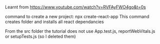 Learnt from https://www.youtube.com/watch?v=RVFAyFWO4go&t=0s

command to create a new project:
    npx create-react-app <app-name>
        This command creates folder <app-name> and installs all react dependancies

From the src folder the tutorial does not use App.test.js, reportWebVitals.js or setupTests.js (so I deleted them)